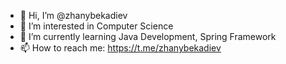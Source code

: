 - 👋 Hi, I’m @zhanybekadiev
- 👀 I’m interested in Computer Science
- 🌱 I’m currently learning Java Development, Spring Framework
- 📫 How to reach me: https://t.me/zhanybekadiev
